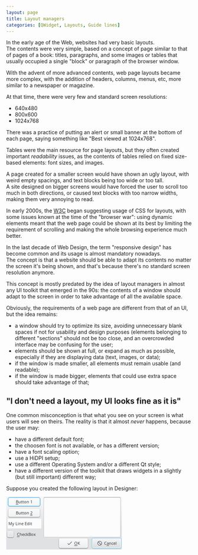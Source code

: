 ```yaml
---
layout: page
title: Layout managers
categories: [QWidget, Layouts, Guide lines]
---
```


In the early age of the Web, websites had very basic layouts.  
The contents were very simple, based on a concept of page similar to that of pages
of a book: titles, paragraphs, and some images or tables that usually occupied a
single "block" or paragraph of the browser window.

With the advent of more advanced contents, web page layouts became more complex,
with the addition of headers, columns, menus, etc, more similar to a newspaper or
magazine.

At that time, there were very few and standard screen resolutions:
- 640x480
- 800x600
- 1024x768

There was a practice of putting an alert or small banner at the bottom of each
page, saying something like "Best viewed at 1024x768".

Tables were the main resource for page layouts, but they often created important 
*readability* issues, as the contents of tables relied on fixed size-based 
elements: font sizes, and images.

A page created for a smaller screen would have shown an ugly layout, with weird
empty spacings, and text blocks being too wide or too tall.  
A site designed on bigger screens would have forced the user to scroll too much
in both directions, or caused text blocks with too narrow widths, making them
very annoying to read.

In early 2000s, the [W3C](https://en.wikipedia.org/wiki/World_Wide_Web_Consortium)
began suggesting usage of CSS for layouts, with some issues known at the time of
the "browser war": using dynamic elements meant that the web page could be shown
at its best by limiting the requirement of scrolling and making the whole browsing
experience much better.

In the last decade of Web Design, the term "responsive design" has become common
and its usage is almost mandatory nowadays.  
The concept is that a website should be able to adapt its contents no matter the
screen it's being shown, and that's because there's no standard screen resolution
anymore.

This concept is mostly predated by the idea of layout managers in almost any UI
toolkit that emerged in the 90s: the contents of a window should adapt to the
screen in order to take advantage of all the available space.

<!--more-->

Obviously, the requirements of a web page are different from that of an UI, but
the idea remains:

  - a window should try to optimize its size, avoiding unnecessary blank spaces 
if not for usability and design purposes (elements belonging to different
"sections" should not be too close, and an overcrowded interface may be confusing
for the user;
  - elements should be shown at full, or expand as much as possible, especially if
they are displaying data (text, images, or data);
  - if the window is made smaller, all elements must remain usable (and readable);
  - if the window is made bigger, elements that could use extra space should take
advantage of that;

## "I don't need a layout, my UI looks fine as it is"

One common misconception is that what you see on your screen is what users will
see on theirs. The reality is that it almost *never* happens, because the user may:

  - have a different default font;
  - the choosen font is not available, or has a different version;
  - have a font scaling option;
  - use a HiDPI setup;
  - use a different Operating System and/or a different Qt style;
  - have a different version of the toolkit that draws widgets in a
  slightly (but still important) different way;

Suppose you created the following layout in Designer:

[![no layout][1]][1]

  [1]: /assets/images/nolayout.png
